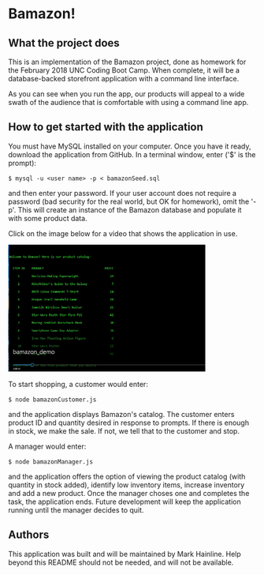 # Bamazon!

## What the project does
This is an implementation of the Bamazon project, done as homework for the February 2018 UNC Coding Boot Camp. When complete, it will be a database-backed storefront application with a command line interface.

As you can see when you run the app, our products will appeal to a wide swath of the audience that is comfortable with using a command line app. 

## How to get started with the application
You must have MySQL installed on your computer. Once you have it ready, download the application from GitHub. In a terminal window, enter ('$' is the prompt):

	$ mysql -u <user name> -p < bamazonSeed.sql
	
and then enter your password. If your user account does not require a password (bad security for the real world, but OK for homework), omit the '-p'. This will create an instance of the Bamazon database and populate it with some product data.

Click on the image below for a video that shows the application in use.

[![video demo](./bamazon_demo__much_smaller.png)](bamazon_demo.mp4)

To start shopping, a customer would enter:

	$ node bamazonCustomer.js

and the application displays Bamazon's catalog. The customer enters product ID and quantity desired in response to prompts. If there is enough in stock, we make the sale. If not, we tell that to the customer and stop.

A manager would enter:

	$ node bamazonManager.js

and the application offers the option of viewing the product catalog (with quantity in stock added), identify low inventory items, increase inventory and add a new product. Once the manager choses one and completes the task, the application ends. Future development will keep the application running until the manager decides to quit.


## Authors
This application was built and will be maintained by Mark Hainline. Help beyond this README should not be needed, and will not be available.
